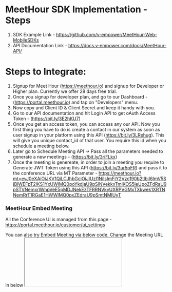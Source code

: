 # MeetHour SDK Implementation - Steps

1. SDK Example Link - https://github.com/v-empower/MeetHour-Web-MobileSDKs
2. API Documentation Link - https://docs.v-empower.com/docs/MeetHour-API/

# Steps to Integrate:

1. Signup for Meet Hour (https://meethour.io) and signup for Developer or Higher plan. Currently we offer 28 days free trial.
2. Once you signup for developer plan, and go to our Dashboard - (https://portal.meethour.io) and tap on "Developers" menu.
3. Now copy and Client ID & Client Secret and keep it handy with you.
4. Go to our API documentation and hit Login API to get oAuth Access Token - (https://bit.ly/3E2hKU7)
5. Once you get an access token, you can access any our API. Now you first thing you have to do is create a contact in our system as soon as user signup in your platform using this API (https://bit.ly/3LRehug). This will give you unique contact_id of that user. You require this id when you schedule a meeting below.
6. Later go to Schedule Meeting API -> Pass all the parameters needed to generate a new meetings - (https://bit.ly/3riFLkx)
7. Once the meeting is genereate, in order to join a meeting you require to Generate JWT Token using this API (https://bit.ly/3ur5pFR) and pass it to the conference URL via MT Parameter - https://meethour.io?mt=eyJ0eXAiOiJKV1QiLCJhbGciOiJIUzI1NiIsImFjY2Vzc190b2tlbiI6ImV5SjBlWEFpT2lKS1YxUWlMQ0poYkdjaU9pSlNVekkxTmlKOS5leUpoZFdRaU9pSTVNemxrWmpVeE5pMDJNekEzTFRRNVkyUXRPVGMxTXkwek1XRTNNemRrT1RGaE1HWWlMQ0pxZEdraU9pSmtNMlUyT

### MeetHour Embed Meeting

All the Conference UI is managed from this page - https://portal.meethour.io/customer/ui_settings

You can also try Embed Meeting via below code. Change the Meeting URL in below <iframe>

```
<html>
    <head>
        <meta name="viewport" content="width=device-width, initial-scale=1.0,user-scalable=0">
    </head>
<body>
    <iframe allow="camera; microphone; display-capture; autoplay; clipboard-write" src="https://meethour.io/TestRoom#interfaceConfig.applyMeetingSettings=true" name="mhConferenceFrame0" id="mhConferenceFrame0" allowfullscreen="true" style="height: 800px; width: 100%; border: 0px;" frameborder="0"></iframe>
</body>
</html>
```

![](Conference-UI.png)
  
#### Meet Hour External Javascript API - SDK (Checkout Example.html)

## Installation

To add Meet Hour programmatically, please use our Javascript API library:

## API Documentation - https://docs.v-empower.com/docs/MeetHour-API/ 

## Web SDK

### `api = new MeetHourExternalAPI(domain, options)`

Config & User Interface Settings Parameters - Parameters - https://docs.v-empower.com/docs/MeetHour-API/281f2d9a6c539-generate-jwt

The next step for embedding Meet Hour is to create the Meet Hour API object.
Its constructor gets a number of options:

* **domain**: domain used to build the conference URL, 'meethour.io' for
  example.
* **options**: object with properties - the optional arguments:
    * **roomName**: (required) name of the room to join.
    * **apiKey**: (required). You will get API key from your Developer Page - https://portal.meethour.io/customer/developers. Make sure you are on our Developer or higher plan. - https://meethour.io/#pricing
    * **jwt**: (required - If you to start meeting or join or moderator) - https://docs.v-empower.com/docs/MeetHour-API/b3A6MzcwODk5MTQ-generate-jwt
    * **width**: (optional) width for the iframe which will be created. If a number is specified it's treated as pixel units. If a string is specified the format is number followed by 'px', 'em', 'pt' or '%'.
    * **height**: (optional) height for the iframe which will be created. If a number is specified it's treated as pixel units. If a string is specified the format is number followed by 'px', 'em', 'pt' or '%'.
    * **parentNode**: (optional) HTML DOM Element where the iframe will be added as a child.
    * **noSSL**: (optional, defaults to true) Boolean indicating if the server should be contacted using HTTP or HTTPS.
    * **onload**: (optional) handler for the iframe onload event.
    * **invitees**: (optional) Array of objects containing information about new participants that will be invited in the call.
    * **devices**: (optional) A map containing information about the initial devices that will be used in the call.
    * **userInfo**: (optional) JS object containing information about the participant opening the meeting, such as `email`.


```Javascript Standard Example
<script src='https://api.meethour.io/libs/v2.4.1/external_api.min.js'></script>
<div id="conference" style="height: 100%;"></div>
 <script>
        var domain = "meethour.io";
        var options = {
            roomName: "TestRoom", //Change to your Meeting ID
            parentNode: document.querySelector("#conference"),
            jwt: "",
            apiKey: "",
            interfaceConfigOverwrite: {
                applyMeetingSettings: true, // This is managed from this page - https://portal.meethour.io/customer/ui_settings
                disablePrejoinHeader: true,
                disablePrejoinFooter: true,                
                SHOW_MEET_HOUR_WATERMARK: false,
                HIDE_DEEP_LINKING_LOGO: true,
                MOBILE_APP_PROMO: false,
                ENABLE_MOBILE_BROWSER: true
            },

        };
        // Initialization of MeetHour External API
        var api = new MeetHourExternalAPI(domain, options);

        // Passing room password dynamically.
        var pass = '12345';

        setTimeout(() => {
            api.addEventListener('passwordRequired', () => {
                api.executeCommand('password', pass);
            });

        }, 200);
 </script>
```


Example:

```javascript
const domain = 'meethour.io';
const options = {
    roomName: 'MeetHourExternalAPI',
    width: 700,
    height: 700,
    parentNode: document.querySelector('#meet')
};
const api = new MeetHourExternalAPI(domain, options);
```

You can set the initial media devices for the call:

```javascript
const domain = 'meethour.io';
const options = {
    ...
    devices: {
        audioInput: '<deviceLabel>',
        audioOutput: '<deviceLabel>',
        videoInput: '<deviceLabel>'
    },
    ...
};
const api = new MeetHourExternalAPI(domain, options);
```

You can overwrite options set in [config.js] and [interface_config.js].
For example, to enable the filmstrip-only interface mode, you can use:

```javascript
const options = {
    ...
    interfaceConfigOverwrite: { filmStripOnly: true },
    ...
};
const api = new MeetHourExternalAPI(domain, options);
```

You can also pass a jwt token to Meet Hour:

 ```javascript
const options = {
    ...
    jwt: '<jwt_token>',
    noSsl: false,
    ...
};
const api = new MeetHourExternalAPI(domain, options);
 ```

You can set the userInfo(email, display name) for the call:

```javascript
var domain = "meethour.io";
var options = {
    ...
    userInfo: {
        email: 'email@meethourexamplemail.com',
        displayName: 'John Doe'
    }
}
var api = new MeetHourExternalAPI(domain, options);
```

### Controlling the embedded Meet Hour Conference

Device management `MeetHourExternalAPI` methods:
* **getAvailableDevices** - Retrieve a list of available devices.

```javascript
api.getAvailableDevices().then(devices => {
    devices = {
        audioInput: [{
            deviceId: 'ID'
            groupId: 'grpID'
            kind: 'audioinput'
            label: 'label'
        },....],
        audioOutput: [{
            deviceId: 'ID'
            groupId: 'grpID'
            kind: 'audioOutput'
            label: 'label'
        },....],
        videoInput: [{
            deviceId: 'ID'
            groupId: 'grpID'
            kind: 'videoInput'
            label: 'label'
        },....]
    }
    ...
});
```
* **getCurrentDevices** - Retrieve a list with the devices that are currently selected.

```javascript
api.getCurrentDevices().then(devices => {
    devices = {
        audioInput: {
            deviceId: 'ID'
            groupId: 'grpID'
            kind: 'videoInput'
            label: 'label'
        },
        audioOutput: {
            deviceId: 'ID'
            groupId: 'grpID'
            kind: 'videoInput'
            label: 'label'
        },
        videoInput: {
            deviceId: 'ID'
            groupId: 'grpID'
            kind: 'videoInput'
            label: 'label'
        }
    }
    ...
});
```
* **isDeviceChangeAvailable** - Resolves with true if the device change is available and with false if not.

```javascript
// The accepted deviceType values are - 'output', 'input' or undefined.
api.isDeviceChangeAvailable(deviceType).then(isDeviceChangeAvailable => {
    ...
});
```
* **isDeviceListAvailable** - Resolves with true if the device list is available and with false if not.

```javascript
api.isDeviceListAvailable().then(isDeviceListAvailable => {
    ...
});
```
* **isMultipleAudioInputSupported** - Resolves with true if multiple audio input is supported and with false if not.

```javascript
api.isMultipleAudioInputSupported().then(isMultipleAudioInputSupported => {
    ...
});
```
* **setAudioInputDevice** - Sets the audio input device to the one with the label or id that is passed.

```javascript
api.setAudioInputDevice(deviceLabel, deviceId);
```
* **setAudioOutputDevice** - Sets the audio output device to the one with the label or id that is passed.

```javascript
api.setAudioOutputDevice(deviceLabel, deviceId);
```
* **setVideoInputDevice** - Sets the video input device to the one with the label or id that is passed.

```javascript
api.setVideoInputDevice(deviceLabel, deviceId);
```

You can control the embedded Meet Hour conference using the `MeetHourExternalAPI` object by using `executeCommand`:

```javascript
api.executeCommand(command, ...arguments);
```

The `command` parameter is String object with the name of the command. The following commands are currently supported:

* **displayName** - Sets the display name of the local participant. This command requires one argument - the new display name to be set.
```javascript
api.executeCommand('displayName', 'New Nickname');
```

* **password** - Sets the password for the room. This command requires one argument - the password name to be set.
```javascript
api.executeCommand('password', 'The Password');
```

* **sendTones** - Play touch tones.
```javascript
api.executeCommand('sendTones', {
    tones: string, // The dial pad touch tones to play. For example, '12345#'.
    duration: number, // Optional. The number of milliseconds each tone should play. The default is 200.
    pause: number // Optional. The number of milliseconds between each tone. The default is 200.
});
```

* **subject** - Sets the subject of the conference. This command requires one argument - the new subject to be set.
```javascript
api.executeCommand('subject', 'New Conference Subject');
```

* **toggleAudio** - Mutes / unmutes the audio for the local participant. No arguments are required.
```javascript
api.executeCommand('toggleAudio');
```

* **toggleVideo** - Mutes / unmutes the video for the local participant. No arguments are required.
```javascript
api.executeCommand('toggleVideo');
```

* **toggleFilmStrip** - Hides / shows the filmstrip. No arguments are required.
```javascript
api.executeCommand('toggleFilmStrip');
```

* **toggleChat** - Hides / shows the chat. No arguments are required.
```javascript
api.executeCommand('toggleChat');
```

* **toggleShareScreen** - Starts / stops screen sharing. No arguments are required.
```javascript
api.executeCommand('toggleShareScreen');
```

* **toggleTileView** - Enter / exit tile view layout mode. No arguments are required.
```javascript
api.executeCommand('toggleTileView');
```

* **hangup** - Hangups the call. No arguments are required.
```javascript
api.executeCommand('hangup');
```

* **email** - Changes the local email address. This command requires one argument - the new email address to be set.
```javascript
api.executeCommand('email', 'example@example.com');
```

* **avatarUrl** - Changes the local avatar URL. This command requires one argument - the new avatar URL to be set.
```javascript
api.executeCommand('avatarUrl', 'https://avatars0.githubusercontent.com/u/3671647');
```

* **sendEndpointTextMessage** - Sends a text message to another participant through the datachannels.
```javascript
api.executeCommand('receiverParticipantId', 'text');
```
* **setVideoQuality** - Sets the send and receive video resolution. This command requires one argument - the resolution height to be set.
```javascript
api.executeCommand('setVideoQuality', 720);
```

You can also execute multiple commands using the `executeCommands` method:
```javascript
api.executeCommands(commands);
```
The `commands` parameter is an object with the names of the commands as keys and the arguments for the commands as values:
```javascript
api.executeCommands({
    displayName: [ 'nickname' ],
    toggleAudio: []
});
```

You can add event listeners to the embedded Meet Hour using the `addEventListener` method.
**NOTE: This method still exists but it is deprecated. MeetHourExternalAPI class extends [EventEmitter]. Use [EventEmitter] methods (`addListener` or `on`).**
```javascript
api.addEventListener(event, listener);
```

The `event` parameter is a String object with the name of the event.
The `listener` parameter is a Function object with one argument that will be notified when the event occurs with data related to the event.

The following events are currently supported:
* **cameraError** - event notifications about meethour-Meet having failed to access the camera. The listener will receive an object with the following structure:
```javascript
{
    type: string, // A constant representing the overall type of the error.
    message: string // Additional information about the error.
}
```

* **avatarChanged** - event notifications about avatar
changes. The listener will receive an object with the following structure:
```javascript
{
    id: string, // the id of the participant that changed his avatar.
    avatarURL: string // the new avatar URL.
}
```

* **audioAvailabilityChanged** - event notifications about audio availability status changes. The listener will receive an object with the following structure:
```javascript
{
    available: boolean // new available status - boolean
}
```

* **audioMuteStatusChanged** - event notifications about audio mute status changes. The listener will receive an object with the following structure:
```javascript
{
    muted: boolean // new muted status - boolean
}
```

* **endpointTextMessageReceived** - event notifications about a text message received through datachannels.
The listener will receive an object with the following structure:
```javascript
{
    senderInfo: {
        jid: string, // the jid of the sender
        id: string // the participant id of the sender
    },
    eventData: {
        name: string // the name of the datachannel event: `endpoint-text-message`
        text: string // the received text from the sender
    }
}
```

* **micError** - event notifications about meethour-Meet having failed to access the mic. The listener will receive an object with the following structure:
```javascript
{
    type: string, // A constant representing the overall type of the error.
    message: string // Additional information about the error.
}
```

* **screenSharingStatusChanged** - receives event notifications about turning on/off the local user screen sharing. The listener will receive object with the following structure:
```javascript
{
    on: boolean, //whether screen sharing is on
    details: {

        // From where the screen sharing is capturing, if known. Values which are
        // passed include 'window', 'screen', 'proxy', 'device'. The value undefined
        // will be passed if the source type is unknown or screen share is off.
        sourceType: string|undefined
    }
}
```

* **dominantSpeakerChanged** - receives event notifications about change in the dominant speaker. The listener will receive object with the following structure:
```javascript
{
    id: string //participantId of the new dominant speaker
}
```

* **tileViewChanged** - event notifications about tile view layout mode being entered or exited. The listener will receive object with the following structure:
```javascript
{
    enabled: boolean, // whether tile view is not displayed or not
}
```

* **incomingMessage** - Event notifications about incoming
messages. The listener will receive an object with the following structure:
```javascript
{
    from: string, // The id of the user that sent the message
    nick: string, // the nickname of the user that sent the message
    message: string // the text of the message
}
```

* **outgoingMessage** - Event notifications about outgoing
messages. The listener will receive an object with the following structure:
```javascript
{
    message: string // the text of the message
}
```

* **displayNameChange** - event notifications about display name
changes. The listener will receive an object with the following structure:
```javascript
{
    id: string, // the id of the participant that changed his display name
    displayname: string // the new display name
}
```

* **deviceListChanged** - event notifications about device list changes. The listener will receive an object with the following structure:
```javascript
{
    devices: Object // the new list of available devices.
}
```
NOTE: The devices object has the same format as the getAvailableDevices result format.

* **emailChange** - event notifications about email
changes. The listener will receive an object with the following structure:
```javascript
{
    id: string, // the id of the participant that changed his email
    email: string // the new email
}
```
* **feedbackSubmitted** - event notifications about conference feedback submission
```javascript
{
    error: string // The error which occurred during submission, if any.
}
```

* **filmstripDisplayChanged** - event notifications about the visibility of the filmstrip being updated.
```javascript
{
    visible: boolean // Whether or not the filmstrip is displayed or hidden.
}
```

* **participantJoined** - event notifications about new participants who join the room. The listener will receive an object with the following structure:
```javascript
{
    id: string, // the id of the participant
    displayName: string // the display name of the participant
}
```

* **participantKickedOut** - event notifications about a participants being removed from the room. The listener will receive an object with the following structure:
```javascript
{
    kicked: {
        id: string, // the id of the participant removed from the room
        local: boolean // whether or not the participant is the local particiapnt
    },
    kicker: {
        id: string // the id of the participant who kicked out the other participant
    }
}
```

* **participantLeft** - event notifications about participants that leave the room. The listener will receive an object with the following structure:
```javascript
{
    id: string // the id of the participant
}
```

* **participantRoleChanged** - event notification fired when the role of the local user has changed (none, moderator, participant). The listener will receive an object with the following structure:
```javascript
{
    id: string // the id of the participant
    role: string // the new role of the participant
}
```

* **passwordRequired** - event notifications fired when failing to join a room because it has a password.



* **videoConferenceJoined** - event notifications fired when the local user has joined the video conference. The listener will receive an object with the following structure:
```javascript
{
    roomName: string, // the room name of the conference
    id: string, // the id of the local participant
    displayName: string, // the display name of the local participant
    avatarURL: string // the avatar URL of the local participant
}
```

* **videoConferenceLeft** - event notifications fired when the local user has left the video conference. The listener will receive an object with the following structure:
```javascript
{
    roomName: string // the room name of the conference
}
```

* **videoAvailabilityChanged** - event notifications about video availability status changes. The listener will receive an object with the following structure:
```javascript
{
    available: boolean // new available status - boolean
}
```

* **videoMuteStatusChanged** - event notifications about video mute status changes. The listener will receive an object with the following structure:
```javascript
{
    muted: boolean // new muted status - boolean
}
```

* **readyToClose** - event notification fired when Meet Hour is ready to be closed (hangup operations are completed).

* **subjectChange** - event notifications about subject of conference changes.
The listener will receive an object with the following structure:
```javascript
{
    subject: string // the new subject
}
```

* **suspendDetected** - event notifications about detecting suspend event in host computer.

You can also add multiple event listeners by using `addEventListeners`.
This method requires one argument of type Object. The object argument must
have the names of the events as keys and the listeners of the events as values.
**NOTE: This method still exists but it is deprecated. MeetHourExternalAPI class extends [EventEmitter]. Use [EventEmitter] methods.**

```javascript
function incomingMessageListener(object)
{
// ...
}

function outgoingMessageListener(object)
{
// ...
}

api.addEventListeners({
    incomingMessage: incomingMessageListener,
    outgoingMessage: outgoingMessageListener
});
```

If you want to remove a listener you can use `removeEventListener` method with argument the name of the event.
**NOTE: This method still exists but it is deprecated. MeetHourExternalAPI class extends [EventEmitter]. Use [EventEmitter] methods( `removeListener`).**
```javascript
api.removeEventListener('incomingMessage');
```

If you want to remove more than one event you can use `removeEventListeners` method with an Array with the names of the events as an argument.
**NOTE: This method still exists but it is deprecated. MeetHourExternalAPI class extends [EventEmitter]. Use [EventEmitter] methods.**
```javascript
api.removeEventListeners([ 'incomingMessage', 'outgoingMessageListener' ]);
```

You can get the number of participants in the conference with the following API function:
```javascript
const numberOfParticipants = api.getNumberOfParticipants();
```

You can get the avatar URL of a participant in the conference with the following API function:
```javascript
const avatarURL = api.getAvatarURL(participantId);
```

You can get the display name of a participant in the conference with the following API function:
```javascript
const displayName = api.getDisplayName(participantId);
```

You can get the email of a participant in the conference with the following API function:
```javascript
const email = api.getEmail(participantId);
```

You can get the iframe HTML element where Meet Hour is loaded with the following API function:
```javascript
const iframe = api.getIFrame();
```

You can check whether the audio is muted with the following API function:
```javascript
api.isAudioMuted().then(muted => {
    ...
});
```

You can check whether the video is muted with the following API function:
```javascript
api.isVideoMuted().then(muted => {
    ...
});
```

You can check whether the audio is available with the following API function:
```javascript
api.isAudioAvailable().then(available => {
    ...
});
```

You can check whether the video is available with the following API function:
```javascript
api.isVideoAvailable().then(available => {
    ...
});
```

You can invite new participants to the call with the following API function:
```javascript
api.invite([ {...}, {...}, {...} ]).then(() => {
    // success
}).catch(() => {
    // failure
});
```
**NOTE: The format of the invitees in the array depends on the invite service used for the deployment.**

You can remove the embedded Meet Hour Conference with the following API function:
```javascript
api.dispose();
```

